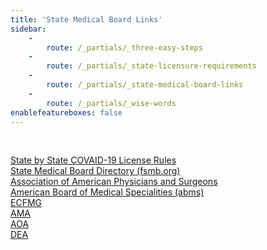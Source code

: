 ```yaml
---
title: 'State Medical Board Links'
sidebar:
    -
        route: /_partials/_three-easy-steps
    -
        route: /_partials/_state-licensure-requirements
    -
        route: /_partials/_state-medical-board-links
    -
        route: /_partials/_wise-words
enablefeatureboxes: false
---
```


<p>&nbsp;</p>
<p><a title="State by State COVAID-19 License Rules" href="http://www.fsmb.org/siteassets/advocacy/pdf/state-emergency-declarations-licensures-requirementscovid-19.pdf">State by State COVAID-19 License Rules</a><br /> <a title="State Medical Board Directory" href="http://www.fsmb.org/state-medical-boards/contacts">State Medical Board Directory (fsmb.org)</a><br /> <a title="AAPS" href="http://www.aapsonline.org/">Association of American Physicians and Surgeons</a><br /> <a title="ABMS" href="http://www.abms.org/">American Board of Medical Specialities (abms)</a><br /><a title="ECFMG" href="http://www.ecfmg.org/">ECFMG</a><br /> <a title="AMA" href="http://www.ama-assn.org/">AMA</a><br /><a title="AOA" href="http://www.osteopathic.org/Pages/default.aspx">AOA</a><br /> <a title="DEA" href="http://www.deadiversion.usdoj.gov/drugreg/index.html">DEA</a></p>